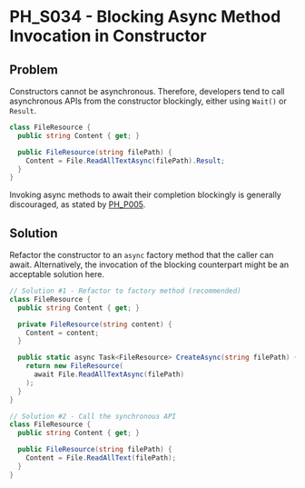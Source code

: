 # PH_S034 - Blocking Async Method Invocation in Constructor

## Problem

Constructors cannot be asynchronous. Therefore, developers tend to call asynchronous APIs from the constructor blockingly, either using `Wait()` or `Result`. 

```cs
class FileResource {
  public string Content { get; }

  public FileResource(string filePath) {
    Content = File.ReadAllTextAsync(filePath).Result;
  }
}
```

Invoking async methods to await their completion blockingly is generally discouraged, as stated by [PH_P005](PH_P005.md).


## Solution

Refactor the constructor to an `async` factory method that the caller can await. Alternatively, the invocation of the blocking counterpart might be an acceptable solution here.

```cs
// Solution #1 - Refactor to factory method (recommended)
class FileResource {
  public string Content { get; }

  private FileResource(string content) {
    Content = content;
  }

  public static async Task<FileResource> CreateAsync(string filePath) {
    return new FileResource(
      await File.ReadAllTextAsync(filePath)
    );
  }
}

// Solution #2 - Call the synchronous API
class FileResource {
  public string Content { get; }

  public FileResource(string filePath) {
    Content = File.ReadAllText(filePath);
  }
}
```
